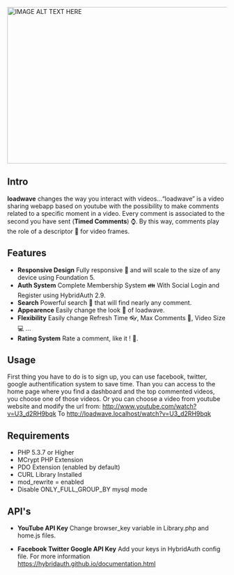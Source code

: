 <a href="http://www.youtube.com/watch?feature=player_embedded&v=BWq4d65fdmw
" target="_blank"><img src="http://img.youtube.com/vi/BWq4d65fdmw/maxresdefault.jpg" 
alt="IMAGE ALT TEXT HERE" width="640" height="360" border="0" /></a>


## Intro
**loadwave** changes the way you interact with videos...“loadwave” is a video sharing webapp based on youtube with the possibility to make comments related to a specific moment in a video. Every comment is associated to the second you have sent (**Timed Comments**) :watch:. By this way, comments play the role of a descriptor :memo: for video frames.

## Features
+ **Responsive Design** Fully responsive :iphone: and will scale to the size of any device using Foundation 5.
+ **Auth System** Complete Membership System  :family: With Social Login and Register using HybridAuth 2.9.
+ **Search** Powerful search :mag_right: that will find nearly any comment.
+ **Appearence** Easily change the look  :necktie: of loadwave.
+ **Flexibility** Easily change Refresh Time :eyeglasses:, Max Comments :speech_balloon:, Video Size :computer: ... 
+ **Rating System** Rate a comment, like it ! :sparkling_heart:.

## Usage
First thing you have to do is to sign up, you can use facebook, twitter, google authentification system to save time. Than you can access to the home page where you find a dashboard and the top commented videos, you choose one of those videos. Or you can choose a video from youtube website and modify the url from: http://www.youtube.com/watch?v=U3_d2RH9bqk To http://loadwave.localhost/watch?v=U3_d2RH9bqk

## Requirements
+ PHP 5.3.7 or Higher
+ MCrypt PHP Extension
+ PDO Extension (enabled by default)
+ CURL Library Installed
+ mod_rewrite = enabled
+ Disable ONLY_FULL_GROUP_BY mysql mode

## API's
+ **YouTube API Key**
Change browser_key variable in Library.php and home.js files.

+ **Facebook Twitter Google API Key**
Add your keys in HybridAuth config file. For more information https://hybridauth.github.io/documentation.html

